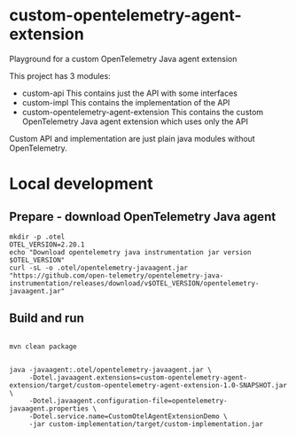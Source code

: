 # custom-opentelemetry-agent-extension
Playground for a custom OpenTelemetry Java agent extension

This project has 3 modules:
- custom-api
  This contains just the API with some interfaces
- custom-impl
  This contains the implementation of the API
- custom-opentelemetry-agent-extension
  This contains the custom OpenTelemetry Java agent extension which uses only the API

Custom API and implementation are just plain java modules without OpenTelemetry.

# Local development

## Prepare - download OpenTelemetry Java agent

```shell
mkdir -p .otel
OTEL_VERSION=2.20.1
echo "Download opentelemetry java instrumentation jar version $OTEL_VERSION"
curl -sL -o .otel/opentelemetry-javaagent.jar "https://github.com/open-telemetry/opentelemetry-java-instrumentation/releases/download/v$OTEL_VERSION/opentelemetry-javaagent.jar"
```

## Build and run

```shell

mvn clean package


java -javaagent:.otel/opentelemetry-javaagent.jar \
     -Dotel.javaagent.extensions=custom-opentelemetry-agent-extension/target/custom-opentelemetry-agent-extension-1.0-SNAPSHOT.jar \
     -Dotel.javaagent.configuration-file=opentelemetry-javaagent.properties \
     -Dotel.service.name=CustomOtelAgentExtensionDemo \
     -jar custom-implementation/target/custom-implementation.jar
      
```